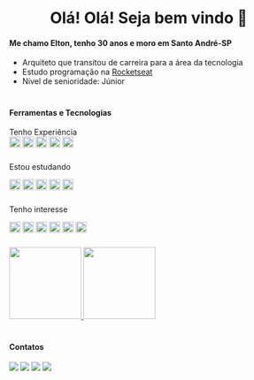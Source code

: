 <h1 align="center"> Olá! Olá! Seja bem vindo 👋</h1>
<h4><strong>Me chamo Elton, tenho 30 anos e moro em Santo André-SP</strong></h4>

- Arquiteto que transitou de carreira para a área da tecnologia
- Estudo programação na [Rocketseat](https://rocketseat.com.br)
- Nível de senioridade: Júnior

#

<h4><strong>Ferramentas e Tecnologias</strong></h4>
Tenho Experiência
<div>
  <img src="https://cdn.jsdelivr.net/gh/devicons/devicon/icons/vscode/vscode-original.svg" width="20" heigth="20"/>
  <img src="https://cdn.jsdelivr.net/gh/devicons/devicon/icons/html5/html5-plain.svg" width="20" heigth="20"/>
  <img src="https://cdn.jsdelivr.net/gh/devicons/devicon/icons/css3/css3-plain.svg" width="20" heigth="20"/>
  <img src="https://cdn.jsdelivr.net/gh/devicons/devicon/icons/github/github-original.svg" width="20" heigth="20"/>
  <img src="https://cdn.jsdelivr.net/gh/devicons/devicon/icons/javascript/javascript-original.svg" width="20" heigth="20"/>
</div>

###

Estou estudando
<div>
  <img src="https://cdn.jsdelivr.net/gh/devicons/devicon/icons/javascript/javascript-original.svg" width="20" heigth="20"/>
  <img src="https://cdn.jsdelivr.net/gh/devicons/devicon/icons/nodejs/nodejs-original.svg" width="20" heigth="20"/>
  <img src="https://cdn.jsdelivr.net/gh/devicons/devicon/icons/sqlite/sqlite-original.svg" width="20" heigth="20"/>
  <img src="https://cdn.jsdelivr.net/gh/devicons/devicon/icons/react/react-original.svg" width="20" heigth="20"/>
  <img src="https://cdn.jsdelivr.net/gh/devicons/devicon/icons/typescript/typescript-original.svg" width="20" heigth="20"/>
</div>

###

Tenho interesse
<div>
  <img src="https://cdn.jsdelivr.net/gh/devicons/devicon/icons/python/python-original.svg" width="20" heigth="20"/>
  <img src="https://cdn.jsdelivr.net/gh/devicons/devicon/icons/java/java-original.svg" width="20" heigth="20"/>
  <img src="https://cdn.jsdelivr.net/gh/devicons/devicon/icons/elixir/elixir-original.svg" width="20" heigth="20"/>
  <img src="https://cdn.jsdelivr.net/gh/devicons/devicon/icons/nextjs/nextjs-line.svg" width="20" heigth="20"/>
  <img src="https://cdn.jsdelivr.net/gh/devicons/devicon/icons/tailwindcss/tailwindcss-plain.svg" width="20" heigth="20"/>
  <img src="https://cdn.jsdelivr.net/gh/devicons/devicon/icons/redux/redux-original.svg" width="20" heigth="20"/>
</div>

###

<div align="left">
<a href="https://github.com/EltonPrado">
<img 
  height="130em" 
  src="https://github-readme-stats.vercel.app/api/top-langs/?username=EltonPrado&layout=compact&show_icons=true&theme=transparent&include_all_commits=true&count_private=true"/>
<img height="130em" src="https://github-readme-stats.vercel.app/api?username=eltonprado&show_icons=true&theme=transparent" />
</a>
</div>

#

<h4><strong>Contatos</h4></strong>

<div>
  <a href="https://www.linkedin.com/in/elton-prado" target="_blank"><img src="https://img.shields.io/badge/-LinkedIn-%230077B5?style=for-the-badge&logo=linkedin&logoColor=white" target="_blank"></a>
  <a href="https://api.whatsapp.com/send/?phone=%2B5511981874061&text&app_absent=0" target="_blank"><img src="https://img.shields.io/badge/WhatsApp-25D366?style=for-the-badge&logo=whatsapp&logoColor=white" target="_blank"></a>
  <a href = "mailto:eltonm.prado@gmail.com"><img src="https://img.shields.io/badge/-Gmail-%23333?style=for-the-badge&logo=gmail&logoColor=white" target="_blank"></a>
  <a href="https://www.instagram.com/tonsprado/" target="_blank"><img src="https://img.shields.io/badge/-Instagram-%23E4405F?style=for-the-badge&logo=instagram&logoColor=white" target="_blank"></a>
</div>
